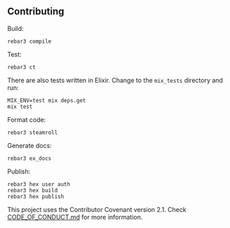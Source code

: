 ## Contributing

Build:

```console
rebar3 compile
```

Test:

```console
rebar3 ct
```

There are also tests written in Elixir. Change to the `mix_tests` directory and run:

```console
MIX_ENV=test mix deps.get
mix test
```

Format code:

```console
rebar3 steamroll
```

Generate docs:

```console
rebar3 ex_docs
```

Publish:

```console
rebar3 hex user auth
rebar3 hex build
rebar3 hex publish
```

This project uses the Contributor Covenant version 2.1. Check [CODE_OF_CONDUCT.md](/CODE_OF_CONDUCT.md) for more information.
